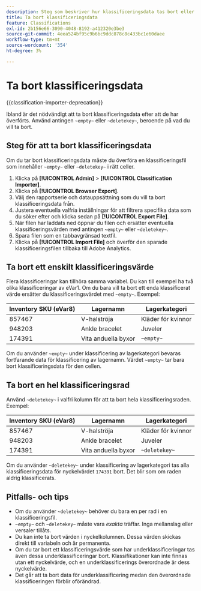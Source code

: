 ```yaml
---
description: Steg som beskriver hur klassificeringsdata tas bort eller tas bort.
title: Ta bort klassificeringsdata
feature: Classifications
exl-id: 2b156e66-3090-4048-8192-a412320e3be3
source-git-commit: 4eea524bf95c9b6bc9ddc878c8c433bc1e60daee
workflow-type: tm+mt
source-wordcount: '354'
ht-degree: 3%

---
```


# Ta bort klassificeringsdata

{{classification-importer-deprecation}}

Ibland är det nödvändigt att ta bort klassificeringsdata efter att de har överförts. Använd antingen `~empty~` eller `~deletekey~`, beroende på vad du vill ta bort.

## Steg för att ta bort klassificeringsdata

Om du tar bort klassificeringsdata måste du överföra en klassificeringsfil som innehåller `~empty~` eller `~deletekey~` i rätt celler.

1. Klicka på **[!UICONTROL Admin]** > **[!UICONTROL Classification Importer]**.
1. Klicka på **[!UICONTROL Browser Export]**.
1. Välj den rapportserie och datauppsättning som du vill ta bort klassificeringsdata från.
1. Justera eventuella valfria inställningar för att filtrera specifika data som du söker efter och klicka sedan på **[!UICONTROL Export File]**.
1. När filen har laddats ned öppnar du filen och ersätter eventuella klassificeringsvärden med antingen `~empty~` eller `~deletekey~`.
1. Spara filen som en tabbavgränsad textfil.
1. Klicka på **[!UICONTROL Import File]** och överför den sparade klassificeringsfilen tillbaka till Adobe Analytics.

## Ta bort ett enskilt klassificeringsvärde

Flera klassificeringar kan tillhöra samma variabel. Du kan till exempel ha två olika klassificeringar av eVar1. Om du bara vill ta bort ett enda klassificerat värde ersätter du klassificeringsvärdet med `~empty~`. Exempel:

| Inventory SKU (eVar8) | Lagernamn | Lagerkategori |
| --- | --- | --- |
| 857467 | V-halströja | Kläder för kvinnor |
| 948203 | Ankle bracelet | Juveler |
| 174391 | Vita anduella byxor | `~empty~` |

Om du använder `~empty~` under klassificering av lagerkategori bevaras fortfarande data för klassificering av lagernamn. Värdet `~empty~` tar bara bort klassificeringsdata för den cellen.

## Ta bort en hel klassificeringsrad

Använd `~deletekey~` i valfri kolumn för att ta bort hela klassificeringsraden. Exempel:

| Inventory SKU (eVar8) | Lagernamn | Lagerkategori |
| --- | --- | --- |
| 857467 | V-halströja | Kläder för kvinnor |
| 948203 | Ankle bracelet | Juveler |
| 174391 | Vita anduella byxor | `~deletekey~` |

Om du använder `~deletekey~` under klassificering av lagerkategori tas alla klassificeringsdata för nyckelvärdet `174391` bort. Det blir som om raden aldrig klassificerats.

## Pitfalls- och tips

* Om du använder `~deletekey~` behöver du bara en per rad i en klassificeringsfil.
* `~empty~` och `~deletekey~` måste vara *exakta* träffar. Inga mellanslag eller versaler tillåts.
* Du kan inte ta bort värden i nyckelkolumnen. Dessa värden skickas direkt till variabeln och är permanenta.
* Om du tar bort ett klassificeringsvärde som har underklassificeringar tas även dessa underklassificeringar bort. Klassifikationer kan inte finnas utan ett nyckelvärde, och en underklassificerings överordnade är dess nyckelvärde.
* Det går att ta bort data för underklassificering medan den överordnade klassificeringen förblir oförändrad.
